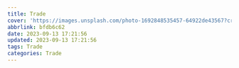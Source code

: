 ```yaml
---
title: Trade
cover: 'https://images.unsplash.com/photo-1692848535457-64922de43567?crop=entropy&cs=tinysrgb&fit=max&fm=jpg&ixid=MnwxfDB8MXxyYW5kb218MHx8fHx8fHx8MTY5NDU5Njk5NQ&ixlib=rb-4.0.3&q=80&w=1080'
abbrlink: bfdb6c62
date: 2023-09-13 17:21:56
updated: 2023-09-13 17:21:56
tags: Trade
categories: Trade
---
```

